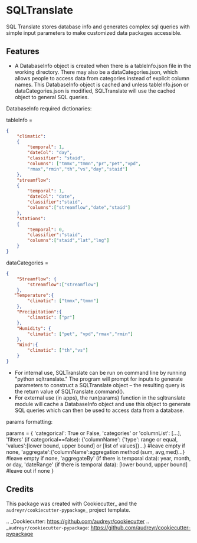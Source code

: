 SQLTranslate
============

SQL Translate stores database info and generates complex sql queries with simple input parameters to make customized data packages accessible.

Features
--------
- A DatabaseInfo object is created when there is a tableInfo.json file in the working directory. There may also be a dataCategories.json, which allows people to access data from categories instead of explicit column names. This DatabaseInfo object is cached and unless tableInfo.json or dataCategories.json is modified, SQLTranslate will use the cached object to general SQL queries.

DatabaseInfo required dictionaries:

tableInfo = 
```json
{
    "climatic":                                       
    {                                                 
        "temporal": 1,
        "dateCol": "day",                          
        "classifier": "staid",
        "columns": ["tmmx","tmmn","pr","pet","vpd",
        "rmax","rmin","th","vs","day","staid"]
    },
    "streamflow":                                     
    {                                                 
        "temporal": 1,
        "dateCol": "date",                             
        "classifier":"staid",
        "columns":["streamflow","date","staid"]
    },
    "stations":                                       
    {
        "temporal": 0,
        "classifier":"staid",
        "columns":["staid","lat","lng"]
    }
}
```

dataCategories = 
```json
{
    "Streamflow": {
        "streamflow":["streamflow"]
    },
   "Temperature":{
        "climatic": ["tmmx","tmmn"]
    },
    "Precipitation":{
        "climatic": ["pr"]
    },
    "Humidity": {
        "climatic": ["pet", "vpd","rmax","rmin"]
    },
    "Wind":{
        "climatic": ["th","vs"]
    }
}
```
- For internal use, SQLTranslate can be run on command line by running "python sqltranslate." The program will prompt for inputs to generate parameters to construct a SQLTranslate object – the resulting query is the return value of SQLTranslate.command().
- For external use (in apps), the run(params) function in the sqltranslate module will cache a DatabaseInfo object and use this object to generate SQL queries which can then be used to access data from a database. 

params formatting:

params = 
{
    'categorical': True or False,
    'categories' or 'columnList': [...],
    'filters' (if categorical==false): {'columnName': {'type': range or equal, 'values':[lower bound, upper bound] or [list of values]}...} #leave empty if none,
    'aggregate':{'columnName':aggregation method (sum, avg,med)...} #leave empty if none,
    'aggregateBy' (if there is temporal data): year, month, or day,
    'dateRange' (if there is temporal data): [lower bound, upper bound] #leave out if none
}

Credits
-------

This package was created with Cookiecutter_ and the `audreyr/cookiecutter-pypackage`_ project template.

.. _Cookiecutter: https://github.com/audreyr/cookiecutter
.. _`audreyr/cookiecutter-pypackage`: https://github.com/audreyr/cookiecutter-pypackage
